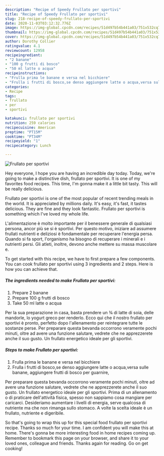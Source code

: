 ```yaml
---
description: "Recipe of Speedy Frullato per sportivi"
title: "Recipe of Speedy Frullato per sportivi"
slug: 218-recipe-of-speedy-frullato-per-sportivi
date: 2020-11-03T03:12:32.776Z
image: https://img-global.cpcdn.com/recipes/51d497b54b441a03/751x532cq70/frullato-per-sportivi-recipe-main-photo.jpg
thumbnail: https://img-global.cpcdn.com/recipes/51d497b54b441a03/751x532cq70/frullato-per-sportivi-recipe-main-photo.jpg
cover: https://img-global.cpcdn.com/recipes/51d497b54b441a03/751x532cq70/frullato-per-sportivi-recipe-main-photo.jpg
author: Dorothy Collier
ratingvalue: 4.1
reviewcount: 12958
recipeingredient:
- "2 banane"
- "100 g frutti di bosco"
- "50 ml latte o acqua"
recipeinstructions:
- "Frulla prima le banane e versa nel bicchiere"
- "Frulla i frutti di bosco,se denso aggiungere latte o acqua,versa sulle banane, aggiungere frutti di bosco per guarnire,"
categories:
- Recipe
tags:
- frullato
- per
- sportivi

katakunci: frullato per sportivi 
nutrition: 259 calories
recipecuisine: American
preptime: "PT15M"
cooktime: "PT34M"
recipeyield: "1"
recipecategory: Lunch

---
```



![Frullato per sportivi](https://img-global.cpcdn.com/recipes/51d497b54b441a03/751x532cq70/frullato-per-sportivi-recipe-main-photo.jpg)

Hey everyone, I hope you are having an incredible day today. Today, we're going to make a distinctive dish, frullato per sportivi. It is one of my favorites food recipes. This time, I'm gonna make it a little bit tasty. This will be really delicious.

Frullato per sportivi is one of the most popular of recent trending meals in the world. It is appreciated by millions daily. It's easy, it's fast, it tastes delicious. They are fine and they look fantastic. Frullato per sportivi is something which I've loved my whole life.

L&#39;alimentazione è molto importante per il benessere generale di qualsiasi persona, ancor più se si è sportivi. Per questo motivo, iniziare ad assumere frullati nutrienti e deliziosi è fondamentale per recuperare l&#39;energia persa. Quando si fa sport, l&#39;organismo ha bisogno di recuperare i minerali e i nutrienti persi. Gli atleti, inoltre, devono anche mettere su massa muscolare e.


To get started with this recipe, we have to first prepare a few components. You can cook frullato per sportivi using 3 ingredients and 2 steps. Here is how you can achieve that.

<!--inarticleads1-->

##### The ingredients needed to make Frullato per sportivi:

1. Prepare 2 banane
1. Prepare 100 g frutti di bosco
1. Take 50 ml latte o acqua


Per la sua preparazione in casa, basta prendere un ¾ di latte di soia, delle mandorle, lo yogurt greco per renderlo. Ecco qui che il nostro frullato per sportivi è pronto, perfetto dopo l&#39;allenamento per reintegrare tutte le sostanze perse. Per preparare questa bevanda occorrono veramente pochi minuti, oltre ad avere una funzione salutare, vedrete che ne apprezzerete anche il suo gusto. Un frullato energetico ideale per gli sportivi. 

<!--inarticleads2-->

##### Steps to make Frullato per sportivi:

1. Frulla prima le banane e versa nel bicchiere
1. Frulla i frutti di bosco,se denso aggiungere latte o acqua,versa sulle banane, aggiungere frutti di bosco per guarnire,


Per preparare questa bevanda occorrono veramente pochi minuti, oltre ad avere una funzione salutare, vedrete che ne apprezzerete anche il suo gusto. Un frullato energetico ideale per gli sportivi. Prima di un allenamento o di praticare dell&#39;attività fisica, spesso non sappiamo cosa mangiare per caricarci. Desideriamo aumentare i livelli di energia, serve qualcosa di nutriente ma che non rimanga sullo stomaco. A volte la scelta ideale è un frullato, nutriente e digeribile. 

So that's going to wrap this up for this special food frullato per sportivi recipe. Thanks so much for your time. I am confident you will make this at home. There's gonna be more interesting food in home recipes coming up. Remember to bookmark this page on your browser, and share it to your loved ones, colleague and friends. Thanks again for reading. Go on get cooking!
